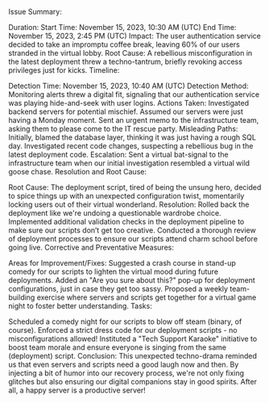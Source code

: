 Issue Summary:

Duration:
Start Time: November 15, 2023, 10:30 AM (UTC)
End Time: November 15, 2023, 2:45 PM (UTC)
Impact:
The user authentication service decided to take an impromptu coffee break, leaving 60% of our users stranded in the virtual lobby.
Root Cause:
A rebellious misconfiguration in the latest deployment threw a techno-tantrum, briefly revoking access privileges just for kicks.
Timeline:

Detection Time:
November 15, 2023, 10:40 AM (UTC)
Detection Method:
Monitoring alerts threw a digital fit, signaling that our authentication service was playing hide-and-seek with user logins.
Actions Taken:
Investigated backend servers for potential mischief.
Assumed our servers were just having a Monday moment.
Sent an urgent memo to the infrastructure team, asking them to please come to the IT rescue party.
Misleading Paths:
Initially, blamed the database layer, thinking it was just having a rough SQL day.
Investigated recent code changes, suspecting a rebellious bug in the latest deployment code.
Escalation:
Sent a virtual bat-signal to the infrastructure team when our initial investigation resembled a virtual wild goose chase.
Resolution and Root Cause:

Root Cause:
The deployment script, tired of being the unsung hero, decided to spice things up with an unexpected configuration twist, momentarily locking users out of their virtual wonderland.
Resolution:
Rolled back the deployment like we're undoing a questionable wardrobe choice.
Implemented additional validation checks in the deployment pipeline to make sure our scripts don’t get too creative.
Conducted a thorough review of deployment processes to ensure our scripts attend charm school before going live.
Corrective and Preventative Measures:

Areas for Improvement/Fixes:
Suggested a crash course in stand-up comedy for our scripts to lighten the virtual mood during future deployments.
Added an "Are you sure about this?" pop-up for deployment configurations, just in case they get too sassy.
Proposed a weekly team-building exercise where servers and scripts get together for a virtual game night to foster better understanding.
Tasks:

Scheduled a comedy night for our scripts to blow off steam (binary, of course).
Enforced a strict dress code for our deployment scripts - no misconfigurations allowed!
Instituted a "Tech Support Karaoke" initiative to boost team morale and ensure everyone is singing from the same (deployment) script.
Conclusion:
This unexpected techno-drama reminded us that even servers and scripts need a good laugh now and then. By injecting a bit of humor into our recovery process, we're not only fixing glitches but also ensuring our digital companions stay in good spirits. After all, a happy server is a productive server!
